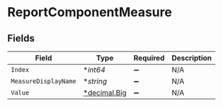 # ReportComponentMeasure


## Fields

| Field                                                                   | Type                                                                    | Required                                                                | Description                                                             |
| ----------------------------------------------------------------------- | ----------------------------------------------------------------------- | ----------------------------------------------------------------------- | ----------------------------------------------------------------------- |
| `Index`                                                                 | **int64*                                                                | :heavy_minus_sign:                                                      | N/A                                                                     |
| `MeasureDisplayName`                                                    | **string*                                                               | :heavy_minus_sign:                                                      | N/A                                                                     |
| `Value`                                                                 | [*decimal.Big](https://pkg.go.dev/github.com/ericlagergren/decimal#Big) | :heavy_minus_sign:                                                      | N/A                                                                     |